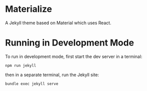 # Materialize

A Jekyll theme based on Material which uses React.

# Running in Development Mode

To run in development mode, first start the dev server in a terminal:

~~~
npm run jekyll
~~~

then in a separate terminal, run the Jekyll site:

~~~
bundle exec jekyll serve
~~~
